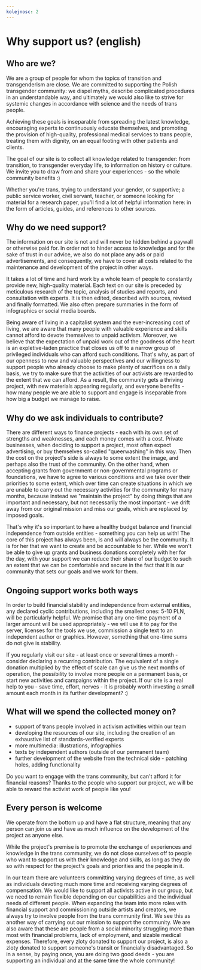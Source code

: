 ```yaml
---
kolejnosc: 2  
---
```


# Why support us? (english)

## Who are we?

We are a group of people for whom the topics of transition and transgenderism are close. We are committed to supporting the Polish transgender community: we dispel myths, describe complicated procedures in an understandable way, and ultimately we would also like to strive for systemic changes in accordance with science and the needs of trans people.

Achieving these goals is inseparable from spreading the latest knowledge, encouraging experts to continuously educate themselves, and promoting the provision of high-quality, professional medical services to trans people, treating them with dignity, on an equal footing with other patients and clients.

The goal of our site is to collect all knowledge related to transgender: from transition, to transgender everyday life, to information on history or culture. We invite you to draw from and share your experiences - so the whole community benefits :)

Whether you're trans, trying to understand your gender, or supportive; a public service worker, civil servant, teacher, or someone looking for material for a research paper, you'll find a lot of helpful information here: in the form of articles, guides, and references to other sources.

## Why do we need support?

The information on our site is not and will never be hidden behind a paywall or otherwise paid for. In order not to hinder access to knowledge and for the sake of trust in our advice, we also do not place any ads or paid advertisements, and consequently, we have to cover all costs related to the maintenance and development of the project in other ways.

It takes a lot of time and hard work by a whole team of people to constantly provide new, high-quality material. Each text on our site is preceded by meticulous research of the topic, analysis of studies and reports, and consultation with experts. It is then edited, described with sources, revised and finally formatted. We also often prepare summaries in the form of infographics or social media boards.

Being aware of living in a capitalist system and the ever-increasing cost of living, we are aware that many people with valuable experience and skills cannot afford to devote themselves to unpaid activism. Moreover, we believe that the expectation of unpaid work out of the goodness of the heart is an expletive-laden practice that closes us off to a narrow group of privileged individuals who can afford such conditions. That's why, as part of our openness to new and valuable perspectives and our willingness to support people who already choose to make plenty of sacrifices on a daily basis, we try to make sure that the activities of our activists are rewarded to the extent that we can afford. As a result, the community gets a thriving project, with new materials appearing regularly, and everyone benefits - how many people we are able to support and engage is inseparable from how big a budget we manage to raise.

## Why do we ask individuals to contribute?

There are different ways to finance projects - each with its own set of strengths and weaknesses, and each money comes with a cost. Private businesses, when deciding to support a project, most often expect advertising, or buy themselves so-called "queerwashing" in this way. Then the cost on the project's side is always to some extent the image, and perhaps also the trust of the community. On the other hand, when accepting grants from government or non-governmental programs or foundations, we have to agree to various conditions and we take over their priorities to some extent, which over time can create situations in which we are unable to carry out the necessary activities for the community for many months, because instead we "maintain the project" by doing things that are important and necessary, but not necessarily the most important - we drift away from our original mission and miss our goals, which are replaced by imposed goals.

That's why it's so important to have a healthy budget balance and financial independence from outside entities - something you can help us with! The core of this project has always been, is and will always be the community. It is for her that we want to create and be accountable to her. While we won't be able to give up grants and business donations completely with her for the day, with your support we can reduce their share of our budget to such an extent that we can be comfortable and secure in the fact that it is our community that sets our goals and we work for them.

## Ongoing support works both ways

In order to build financial stability and independence from external entities, any declared cyclic contributions, including the smallest ones: 5-10 PLN, will be particularly helpful. We promise that any one-time payment of a larger amount will be used appropriately - we will use it to pay for the server, licenses for the tools we use, commission a single text to an independent author or graphics. However, something that one-time sums do not give is stability.

If you regularly visit our site - at least once or several times a month - consider declaring a recurring contribution. The equivalent of a single donation multiplied by the effect of scale can give us the next months of operation, the possibility to involve more people on a permanent basis, or start new activities and campaigns within the project. If our site is a real help to you - save time, effort, nerves - it is probably worth investing a small amount each month in its further development? :)

## What will we spend the collected money on?

- support of trans people involved in activism activities within our team
- developing the resources of our site, including the creation of an exhaustive list of standards-verified experts
- more multimedia: illustrations, infographics
- texts by independent authors (outside of our permanent team)
- further development of the website from the technical side - patching holes, adding functionality

Do you want to engage with the trans community, but can't afford it for financial reasons? Thanks to the people who support our project, we will be able to reward the activist work of people like you!

## Every person is welcome

We operate from the bottom up and have a flat structure, meaning that any person can join us and have as much influence on the development of the project as anyone else.

While the project's premise is to promote the exchange of experiences and knowledge in the trans community, we do not close ourselves off to people who want to support us with their knowledge and skills, as long as they do so with respect for the project's goals and priorities and the people in it.

In our team there are volunteers committing varying degrees of time, as well as individuals devoting much more time and receiving varying degrees of compensation. We would like to support all activists active in our group, but we need to remain flexible depending on our capabilities and the individual needs of different people. When expanding the team into more roles with financial support and commissioning outside artists and creators, we always try to involve people from the trans community first. We see this as another way of carrying out our mission to support the community. We are also aware that these are people from a social minority struggling more than most with financial problems, lack of employment, and sizable medical expenses. Therefore, every zloty donated to support our project, is also a zloty donated to support someone's transit or financially disadvantaged. So in a sense, by paying once, you are doing two good deeds - you are supporting an individual and at the same time the whole community!

